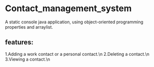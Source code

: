 # Contact_management_system
A static console java application, using object-oriented programming properties and arraylist.
## features:
1.Adding a work contact or a personal contact.\n
2.Deleting a contact.\n
3.Viewing a contact.\n
